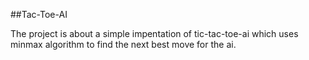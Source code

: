 ##Tac-Toe-AI

The project is about a simple impentation of tic-tac-toe-ai which uses minmax algorithm to find the next best move for the ai.


